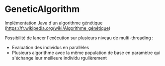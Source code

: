 # GeneticAlgorithm

Implémentation Java d'un algorithme génétique (https://fr.wikipedia.org/wiki/Algorithme_génétique)

Possibilité de lancer l'exécution sur plusieurs niveau de multi-threading :
  - Evaluation des individus en parallèles
  - Plusieurs algorithme avec la même population de base en paramètre qui s'échange leur meilleure individu rgulièrement
